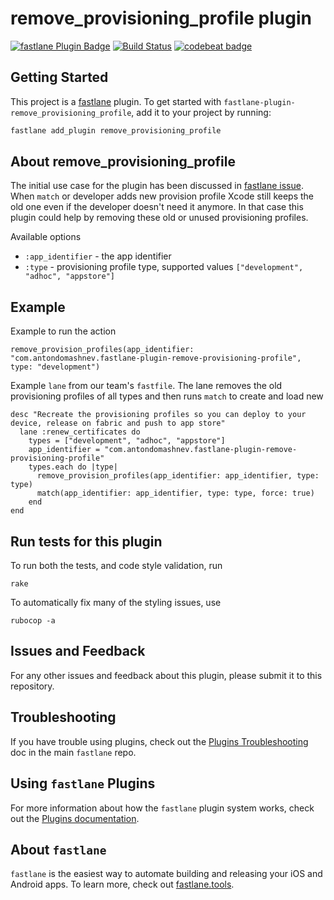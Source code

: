 # remove_provisioning_profile plugin

[![fastlane Plugin Badge](https://rawcdn.githack.com/fastlane/fastlane/master/fastlane/assets/plugin-badge.svg)](https://rubygems.org/gems/fastlane-plugin-remove_provisioning_profile)
[![Build Status](https://travis-ci.org/Antondomashnev/fastlane-plugin-remove-provisioning-profile.svg?branch=master)](https://travis-ci.org/Antondomashnev/fastlane-plugin-remove-provisioning-profile)
[![codebeat badge](https://codebeat.co/badges/d32b9801-dec5-442b-955f-b52f83f7f936)](https://codebeat.co/projects/github-com-antondomashnev-fastlane-plugin-remove-provisioning-profile)

## Getting Started

This project is a [fastlane](https://github.com/fastlane/fastlane) plugin. To get started with `fastlane-plugin-remove_provisioning_profile`, add it to your project by running:

```bash
fastlane add_plugin remove_provisioning_profile
```

## About remove_provisioning_profile

The initial use case for the plugin has been discussed in [fastlane issue](https://github.com/fastlane/fastlane/issues/5601).
When `match` or developer adds new provision  profile Xcode still keeps the old one even if the developer doesn't need it anymore. In that case this plugin could help by removing these old or unused provisioning profiles.  

Available options

* `:app_identifier` - the app identifier
* `:type` - provisioning profile type, supported values `["development", "adhoc", "appstore"]`

## Example

Example to run the action
```
remove_provision_profiles(app_identifier: "com.antondomashnev.fastlane-plugin-remove-provisioning-profile", type: "development")
```

Example `lane` from our team's `fastfile`. The lane removes the old provisioning profiles of all types and then runs `match` to create and load new
```
desc "Recreate the provisioning profiles so you can deploy to your device, release on fabric and push to app store"
  lane :renew_certificates do
    types = ["development", "adhoc", "appstore"]
    app_identifier = "com.antondomashnev.fastlane-plugin-remove-provisioning-profile"
    types.each do |type|
      remove_provision_profiles(app_identifier: app_identifier, type: type)
      match(app_identifier: app_identifier, type: type, force: true)      
    end
end
```

## Run tests for this plugin

To run both the tests, and code style validation, run

```
rake
```

To automatically fix many of the styling issues, use 
```
rubocop -a
```

## Issues and Feedback

For any other issues and feedback about this plugin, please submit it to this repository.

## Troubleshooting

If you have trouble using plugins, check out the [Plugins Troubleshooting](https://github.com/fastlane/fastlane/blob/master/fastlane/docs/PluginsTroubleshooting.md) doc in the main `fastlane` repo.

## Using `fastlane` Plugins

For more information about how the `fastlane` plugin system works, check out the [Plugins documentation](https://github.com/fastlane/fastlane/blob/master/fastlane/docs/Plugins.md).

## About `fastlane`

`fastlane` is the easiest way to automate building and releasing your iOS and Android apps. To learn more, check out [fastlane.tools](https://fastlane.tools).
